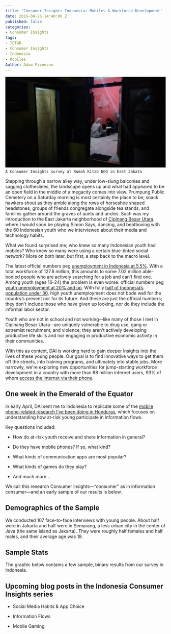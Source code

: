 ```yaml
---
title: 'Consumer Insights Indonesia: Mobiles & Workforce Development'
date: 2016-04-26 14:40:00 Z
published: false
categories:
- Consumer Insights
tags:
- ICT4D
- Consumer Insights
- Indonesia
- Mobiles
Author: Adam Fivenson
---
```


![IMG_20160402_104101258.jpg](/uploads/IMG_20160402_104101258.jpg)
`A Consumer Insights survey at Rumah Kitab NGO in East Jakata`

Stepping through a narrow alley way, under low-slung balconies and sagging clotheslines, the landscape opens up and what had appeared to be an open field in the middle of a megacity comes into view. Prumpung Public Cemetery on a Saturday morning is most certainly the place to be; snack hawkers shout as they amble along the rows of horseshoe shaped headstones, groups of friends congregate alongside tea stands, and families gather around the graves of aunts and uncles. Such was my introduction to the East Jakarta neighborhood of [Cipinang Besar Utara](https://goo.gl/maps/goZzRo6ZXWq), where I would soon be playing Simon Says, dancing, and beatboxing with the 60 Indonesian youth who we interviewed about their media and technology habits.

What we found surprised me; who knew so many Indonesian youth had mobiles? Who knew so many were using a certain blue-tinted social network? More on both later, but first, a step back to the macro level.

The latest official numbers peg [unemployment in Indonesia at 5.5%](http://jakartaglobe.beritasatu.com/business/indonesias-unemployment-rate-drops-many-leave-workforce/). With a total workforce of 127.8 million, this amounts to some 7.02 million able-bodied people who are actively searching for a job and can’t find one. Among youth (ages 16-24) the problem is even worse: official numbers peg [youth unemployment at 20% and up](http://data.worldbank.org/indicator/SL.UEM.1524.MA.ZS). With fully [half of Indonesia’s population under 30](http://theconversation.com/jobless-youth-raise-risk-of-indonesias-demographic-bonus-turning-into-disaster-50402), high youth unemployment does not bode well for the country’s present nor for its future. And these are just the official numbers; they don't include those who have given up looking, nor do they include the informal labor sector.

Youth who are not in school and not working--like many of those I met in Cipinang Besar Utara--are uniquely vulnerable to drug use, gang or extremist recruitment, and violence; they aren't actively developing productive life skills and nor engaging in productive economic activity in their communities.

With this as context, DAI is working hard to gain deeper insights into the lives of these young people. Our goal is to find innovative ways to get them off the streets, into training programs, and ultimately into stable jobs. More narrowly, we're exploring new opportunities for jump-starting workforce development in a country with more than 88 million internet users, 93% of whom [access the internet via their phone](https://www.digitalnewsasia.com/more-90-users-indonesia-access-net-their-smartphone-gfk).

<!--more-->

## One week in the Emerald of the Equator

In early April, DAI sent me to Indonesia to replicate some of the [mobile phone-related research I’ve been doing in Honduras](dai-global-digital.com/2016/04/13/honduras-consumer-insights.html), which focuses on understanding how at-risk young participate in information flows.

Key questions included:

* How do at-risk youth receive and share information in general?

* Do they have mobile phones? If so, what kind?

* What kinds of communication apps are most popular?

* What kinds of games do they play?

* And much more...

We call this research Consumer Insights—“consumer” as in information consumer—and an early sample of our results is below.

## Demographics of the Sample

We conducted 107 face-to-face interviews with young people. About half were in Jakarta and half were in Semarang, a less urban city in the center of Java (the same island as Jakarta). They were roughly half females and half males, and their average age was 18.

## Sample Stats

The graphic below contains a few sample, binary results from our survey in Indonesia.

<script id="infogram_0_EsjSOIlrstG2hxRh" title="Indonesia CI: The Basics" src="//e.infogr.am/js/embed.js?9rp" type="text/javascript"></script>

## Upcoming blog posts in the Indonesia Consumer Insights series

* Social Media Habits & App Choice

* Information Flows

* Mobile Gaming